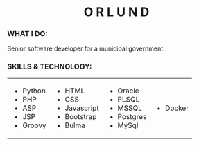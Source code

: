 <h1 align="center">O R L U N D</h1>

<h3>WHAT I DO:</h3>
Senior software developer for a municipal government.


<h3>SKILLS & TECHNOLOGY:</h3>
<table>
  <tr>
    <td>
      <ul>
        <li>Python</li>
        <li>PHP</li>
        <li>ASP</li>
        <li>JSP</li>
        <li>Groovy</li>
      </ul>
    </td>
    <td>
      <ul>
        <li>HTML</li>
        <li>CSS</li>
        <li>Javascript</li>
        <li>Bootstrap</li>
        <li>Bulma</li>
      </ul>
    </td>
    <td>
      <ul>
        <li>Oracle</li>
        <li>PLSQL</li>
        <li>MSSQL</li>
        <li>Postgres</li>
        <li>MySql</li>
      </ul>
    </td>
    <td>
      <ul>
        <li>Docker</li>
      </ul>
    </td>
  </tr>
</table>

<!--
<h3>PROJECTS:</h3>
<table>
  <tr>
    <td>
    </td>
  </tr>
</table>

<h3>LEARNING:</h3>
<table>
  <tr>
    <td>
    </td>
  </tr>
</table>
-->

